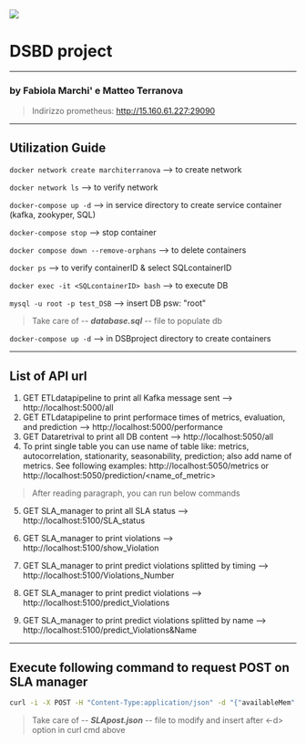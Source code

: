 ## ![](https://images.squarespace-cdn.com/content/v1/60056c48dfad4a3649200fc0/1613294634908-3HTA3TR74HYYSNEIZSIJ/UniCT-Logo.jpg?format=1500w)

# DSBD project

---

### by Fabiola Marchi' e Matteo Terranova

> Indirizzo prometheus: http://15.160.61.227:29090

---

## Utilization Guide

`docker network create marchiterranova` --> to create network

`docker network ls` --> to verify network

`docker-compose up -d` --> in service directory to create service container (kafka, zookyper, SQL)

`docker-compose stop` --> stop container

`docker compose down --remove-orphans` --> to delete containers

`docker ps` --> to verify containerID & select SQLcontainerID

`docker exec -it <SQLcontainerID> bash` --> to execute DB

`mysql -u root -p test_DSB` --> insert DB psw: "root"

> Take care of -- **_database.sql_** -- file to populate db

`docker-compose up -d` --> in DSBproject directory to create containers

---

## List of API url

1. GET ETLdatapipeline to print all Kafka message sent --> http://localhost:5000/all
2. GET ETLdatapipeline to print performace times of metrics, evaluation, and prediction --> http://localhost:5000/performance
3. GET Dataretrival to print all DB content --> http://localhost:5050/all
4. To print single table you can use name of table like: metrics, autocorrelation, stationarity, seasonability, prediction; also add name of metrics. See following examples:
   http://localhost:5050/metrics or http://localhost:5050/prediction/<name_of_metric>

> After reading paragraph, you can run below commands

5. GET SLA_manager to print all SLA status --> http://localhost:5100/SLA_status

6. GET SLA_manager to print violations --> http://localhost:5100/show_Violation

7. GET SLA_manager to print predict violations splitted by timing --> http://localhost:5100/Violations_Number

8. GET SLA_manager to print predict violations --> http://localhost:5100/predict_Violations

9. GET SLA_manager to print predict violations splitted by name --> http://localhost:5100/predict_Violations&Name

---

## Execute following command to request POST on SLA manager

```bash
curl -i -X POST -H "Content-Type:application/json" -d "{"availableMem": [0, 94.33874],  "cpuLoad": [0, 1.5],"cpuTemp": [0, 38] ,"diskUsage": [0, 21.7735],"networkThroughput": [0, 0.01]}" "http://localhost:5002/SLA_Manager"
```

> Take care of -- **_SLApost.json_** -- file to modify and insert after <-d> option in curl cmd above
